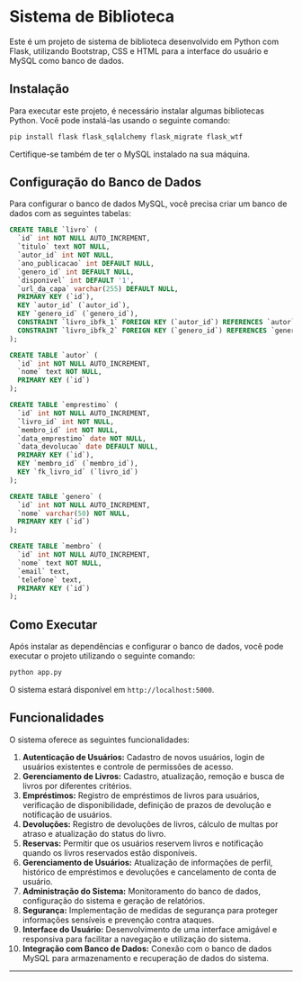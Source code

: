 # Sistema de Biblioteca

Este é um projeto de sistema de biblioteca desenvolvido em Python com Flask, utilizando Bootstrap, CSS e HTML para a interface do usuário e MySQL como banco de dados.

## Instalação

Para executar este projeto, é necessário instalar algumas bibliotecas Python. Você pode instalá-las usando o seguinte comando:

```bash
pip install flask flask_sqlalchemy flask_migrate flask_wtf
```

Certifique-se também de ter o MySQL instalado na sua máquina.

## Configuração do Banco de Dados

Para configurar o banco de dados MySQL, você precisa criar um banco de dados com as seguintes tabelas:

```sql
CREATE TABLE `livro` (
  `id` int NOT NULL AUTO_INCREMENT,
  `titulo` text NOT NULL,
  `autor_id` int NOT NULL,
  `ano_publicacao` int DEFAULT NULL,
  `genero_id` int DEFAULT NULL,
  `disponivel` int DEFAULT '1',
  `url_da_capa` varchar(255) DEFAULT NULL,
  PRIMARY KEY (`id`),
  KEY `autor_id` (`autor_id`),
  KEY `genero_id` (`genero_id`),
  CONSTRAINT `livro_ibfk_1` FOREIGN KEY (`autor_id`) REFERENCES `autor` (`id`) ON DELETE CASCADE,
  CONSTRAINT `livro_ibfk_2` FOREIGN KEY (`genero_id`) REFERENCES `genero` (`id`) ON DELETE SET NULL
);

CREATE TABLE `autor` (
  `id` int NOT NULL AUTO_INCREMENT,
  `nome` text NOT NULL,
  PRIMARY KEY (`id`)
);

CREATE TABLE `emprestimo` (
  `id` int NOT NULL AUTO_INCREMENT,
  `livro_id` int NOT NULL,
  `membro_id` int NOT NULL,
  `data_emprestimo` date NOT NULL,
  `data_devolucao` date DEFAULT NULL,
  PRIMARY KEY (`id`),
  KEY `membro_id` (`membro_id`),
  KEY `fk_livro_id` (`livro_id`)
);

CREATE TABLE `genero` (
  `id` int NOT NULL AUTO_INCREMENT,
  `nome` varchar(50) NOT NULL,
  PRIMARY KEY (`id`)
);

CREATE TABLE `membro` (
  `id` int NOT NULL AUTO_INCREMENT,
  `nome` text NOT NULL,
  `email` text,
  `telefone` text,
  PRIMARY KEY (`id`)
);
```

## Como Executar

Após instalar as dependências e configurar o banco de dados, você pode executar o projeto utilizando o seguinte comando:

```bash
python app.py
```

O sistema estará disponível em `http://localhost:5000`.

## Funcionalidades

O sistema oferece as seguintes funcionalidades:

1. **Autenticação de Usuários:** Cadastro de novos usuários, login de usuários existentes e controle de permissões de acesso.
2. **Gerenciamento de Livros:** Cadastro, atualização, remoção e busca de livros por diferentes critérios.
3. **Empréstimos:** Registro de empréstimos de livros para usuários, verificação de disponibilidade, definição de prazos de devolução e notificação de usuários.
4. **Devoluções:** Registro de devoluções de livros, cálculo de multas por atraso e atualização do status do livro.
5. **Reservas:** Permitir que os usuários reservem livros e notificação quando os livros reservados estão disponíveis.
6. **Gerenciamento de Usuários:** Atualização de informações de perfil, histórico de empréstimos e devoluções e cancelamento de conta de usuário.
7. **Administração do Sistema:** Monitoramento do banco de dados, configuração do sistema e geração de relatórios.
8. **Segurança:** Implementação de medidas de segurança para proteger informações sensíveis e prevenção contra ataques.
9. **Interface do Usuário:** Desenvolvimento de uma interface amigável e responsiva para facilitar a navegação e utilização do sistema.
10. **Integração com Banco de Dados:** Conexão com o banco de dados MySQL para armazenamento e recuperação de dados do sistema.

---

